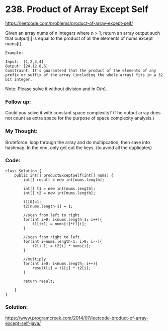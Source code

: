 # 238. Product of Array Except Self

https://leetcode.com/problems/product-of-array-except-self/

Given an array nums of n integers where n > 1,  return an array output such that output[i] is equal to the product of all the elements of nums except nums[i].

```
Example:

Input:  [1,2,3,4]
Output: [24,12,8,6]
Constraint: It's guaranteed that the product of the elements of any prefix or suffix of the array (including the whole array) fits in a 32 bit integer.
```

Note: Please solve it without division and in O(n).

### Follow up:
Could you solve it with constant space complexity? (The output array does not count as extra space for the purpose of space complexity analysis.)

### My Thought: 
Bruteforce: loop through the array and do multipcation, then save into hashmap. 
In the end, only get out the keys. (to avoid all the duplicates)


### Code: 
```
class Solution {
    public int[] productExceptSelf(int[] nums) {
        int[] result = new int[nums.length];

        int[] t1 = new int[nums.length];
        int[] t2 = new int[nums.length];

        t1[0]=1;
        t2[nums.length-1] = 1; 

        //scan from left to right
        for(int i=0; i<nums.length-1; i++){
            t1[i+1] = nums[i]*t1[i];
        }

        //scan from right to left
        for(int i=nums.length-1; i>0; i--){
            t2[i-1] = t2[i] * nums[i];
        }

        //multiply
        for(int i=0; i<nums.length; i++){
            result[i] = t1[i] * t2[i];
        }

        return result; 

    }
}
```

### Solution: 
https://www.programcreek.com/2014/07/leetcode-product-of-array-except-self-java/

